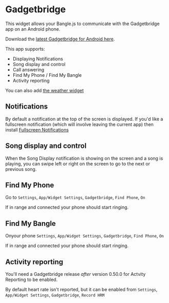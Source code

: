 Gadgetbridge
=============

This widget allows your Bangle.js to communicate with the Gadgetbridge app on an Android phone.

Download the [latest Gadgetbridge for Android here](https://f-droid.org/packages/nodomain.freeyourgadget.gadgetbridge/).

This app supports:

* Displaying Notifications
* Song display and control
* Call answering 
* Find My Phone / Find My Bangle
* Activity reporting

You can also add [the weather widget](https://banglejs.com/apps/#weather)


Notifications
-------------

By default a notification at the top of the screen is displayed. If you'd like a fullscreen notification
(which will involve leaving the current app) then install [Fullscreen Notifications](https://banglejs.com/apps/#notifyfs)


Song display and control
------------------------

When the Song Display notification is showing on the screen and a song is playing, you 
can swipe left or right on the screen to go to the next or previous song.


Find My Phone
-------------

Go to `Settings`, `App/Widget Settings`, `Gadgetbridge`, `Find Phone`, `On`

If in range and connected your phone should start ringing.


Find My Bangle
-------------

Onyour phone `Settings`, `App/Widget Settings`, `Gadgetbridge`, `Find Phone`, `On`

If in range and connected your phone should start ringing.


Activity reporting
------------------

You'll need a Gadgetbridge release *after* version 0.50.0 for Actvity Reporting to be enabled.

By default heart rate isn't reported, but it can be enabled from `Settings`, `App/Widget Settings`, `Gadgetbridge`, `Record HRM`
